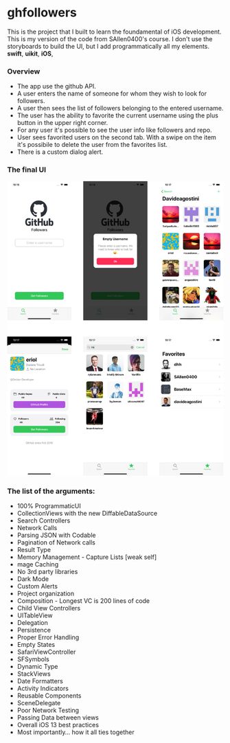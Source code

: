 # ghfollowers

This is the project that I built to learn the foundamental of iOS development. This is my version of the code from SAllen0400's course. I don't use the storyboards to build the UI, but I add programmatically all my elements.
**swift**, **uikit**, **iOS**, 

### Overview
* The app use the github API.
* A user enters the name of someone for whom they wish to look for followers.
* A user then sees the list of followers belonging to the entered username. 
* The user has the ability to favorite the current username using the plus button in the upper right corner.
* For any user it's possible to see the user info like followers and repo.
* User sees favorited users on the second tab. With a swipe on the item it's possibile to delete the user from the favorites list.
* There is a custom dialog alert.

### The final UI
![Screenshot GHFollowers](https://github.com/davideagostini/ghfollowers/blob/master/screenshot.jpg)

### The list of the arguments:
* 100% ProgrammaticUI
* CollectionViews with the new DiffableDataSource
* Search Controllers
* Network Calls
* Parsing JSON with Codable
* Pagination of Network calls
* Result Type
* Memory Management - Capture Lists [weak self]
* mage Caching
* No 3rd party libraries
* Dark Mode
* Custom Alerts
* Project organization
* Composition - Longest VC is 200 lines of code
* Child View Controllers
* UITableView
* Delegation
* Persistence
* Proper Error Handling
* Empty States
* SafariViewController
* SFSymbols
* Dynamic Type
* StackViews
* Date Formatters
* Activity Indicators
* Reusable Components
* SceneDelegate
* Poor Network Testing
* Passing Data between views
* Overall iOS 13 best practices
* Most importantly… how it all ties together
